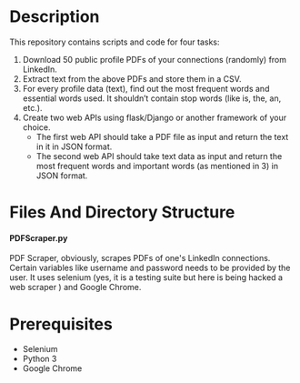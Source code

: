 # Description

This repository contains scripts and code for four tasks:  
1. Download 50 public profile PDFs of your connections (randomly) from LinkedIn.  
2. Extract text from the above PDFs and store them in a CSV.  
3. For every profile data (text), find out the most frequent words and essential words used. It
shouldn’t contain stop words (like is, the, an, etc.).  
4. Create two web APIs using flask/Django or another framework of your choice.
    * The first web API should take a PDF file as input and return the text in it in JSON
    format.  
    * The second web API should take text data as input and return the most frequent
    words and important words (as mentioned in 3) in JSON format.  

# Files And Directory Structure
#### PDFScraper.py
PDF Scraper, obviously, scrapes PDFs of one's LinkedIn connections. Certain variables like username and password needs to be provided by the user. It uses selenium (yes, it is a testing suite but here is being hacked a web scraper ) and Google Chrome.

# Prerequisites

* Selenium<br/>
* Python 3<br/>
* Google Chrome<br/>
 
